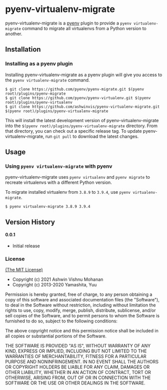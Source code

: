 # pyenv-virtualenv-migrate

pyenv-virtualenv-migrate is a [pyenv](https://github.com/pyenv/pyenv) plugin
to provide a `pyenv virtualenv-migrate` command to migrate all virtualenvs from
a Python version to another.

## Installation

### Installing as a pyenv plugin

Installing pyenv-virtualenv-migrate as a pyenv plugin will give you access to the
`pyenv virtualenv-migrate` command.

    $ git clone https://github.com/pyenv/pyenv-migrate.git $(pyenv root)/plugins/pyenv-migrate
    $ git clone https://github.com/pyenv/pyenv-virtualenv.git $(pyenv root)/plugins/pyenv-virtualenv
    $ git clone https://github.com/ashwinvis/pyenv-virtualenv-migrate.git $(pyenv root)/plugins/pyenv-virtualenv-migrate

This will install the latest development version of pyenv-virtualenv-migrate into
the `$(pyenv root)/plugins/pyenv-virtualenv-migrate` directory. From that directory, you
can check out a specific release tag. To update pyenv-virtualenv-migrate, run `git
pull` to download the latest changes.


## Usage

### Using `pyenv virtualenv-migrate` with pyenv

pyenv-virtualenv-migrate uses `pyenv virtualenv` and `pyenv migrate` to
recreate virtualenvs with a different Python version.

To migrate installed virtualenv from `3.8.9` to `3.9.4`, use `pyenv virtualenv-migrate`.

    $ pyenv virtualenv-migrate 3.8.9 3.9.4

## Version History

#### 0.0.1

 * Initial release

### License

[(The MIT License)](LICENSE)

* Copyright (c) 2021 Ashwin Vishnu Mohanan
* Copyright (c) 2013-2020 Yamashita, Yuu

Permission is hereby granted, free of charge, to any person obtaining
a copy of this software and associated documentation files (the
"Software"), to deal in the Software without restriction, including
without limitation the rights to use, copy, modify, merge, publish,
distribute, sublicense, and/or sell copies of the Software, and to
permit persons to whom the Software is furnished to do so, subject to
the following conditions:

The above copyright notice and this permission notice shall be
included in all copies or substantial portions of the Software.

THE SOFTWARE IS PROVIDED "AS IS", WITHOUT WARRANTY OF ANY KIND,
EXPRESS OR IMPLIED, INCLUDING BUT NOT LIMITED TO THE WARRANTIES OF
MERCHANTABILITY, FITNESS FOR A PARTICULAR PURPOSE AND
NONINFRINGEMENT. IN NO EVENT SHALL THE AUTHORS OR COPYRIGHT HOLDERS BE
LIABLE FOR ANY CLAIM, DAMAGES OR OTHER LIABILITY, WHETHER IN AN ACTION
OF CONTRACT, TORT OR OTHERWISE, ARISING FROM, OUT OF OR IN CONNECTION
WITH THE SOFTWARE OR THE USE OR OTHER DEALINGS IN THE SOFTWARE.
